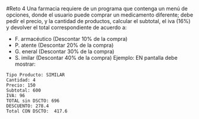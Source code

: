 #Reto 4
Una farmacia requiere de un programa que contenga un menú de opciones, donde el usuario puede comprar un medicamento diferente; debe pedir el precio, y la cantidad de productos, calcular el subtotal, el iva (16%) y devolver el total correspondiente de acuerdo a:
* F. armacéutico    (Descontar 10% de la compra)
* P. atente		    (Descontar 20% de la compra)
* G. eneral		    (Descontar 30% de la compra)
* S. imilar		    (Descontar 40% de la compra)
Ejemplo: 
EN pantalla debe mostrar: 
```console
Tipo Producto: SIMILAR
Cantidad: 4
Precio: 150
Subtotal: 600
IVA: 96
TOTAL sin DSCTO: 696
DESCUENTO: 278.4
Total CON DSCTO:  417.6
```
